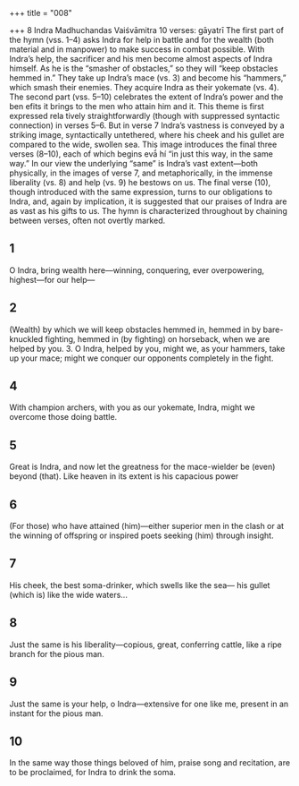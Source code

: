 +++
title = "008"

+++
8 Indra
Madhuchandas Vaiśvāmitra
10 verses: gāyatrī
The first part of the hymn (vss. 1–4) asks Indra for help in battle and for the wealth  (both material and in manpower) to make success in combat possible. With Indra’s  help, the sacrificer and his men become almost aspects of Indra himself. As he is  the “smasher of obstacles,” so they will “keep obstacles hemmed in.” They take up  Indra’s mace (vs. 3) and become his “hammers,” which smash their enemies. They  acquire Indra as their yokemate (vs. 4).
The second part (vss. 5–10) celebrates the extent of Indra’s power and the ben efits it brings to the men who attain him and it. This theme is first expressed rela tively straightforwardly (though with suppressed syntactic connection) in verses  5–6. But in verse 7 Indra’s vastness is conveyed by a striking image, syntactically  untethered, where his cheek and his gullet are compared to the wide, swollen sea.  This image introduces the final three verses (8–10), each of which begins evā́ hí “in just this way, in the same way.” In our view the underlying “same” is Indra’s  vast extent—both physically, in the images of verse 7, and metaphorically, in the  immense liberality (vs. 8) and help (vs. 9) he bestows on us. The final verse (10),  though introduced with the same expression, turns to our obligations to Indra,  and, again by implication, it is suggested that our praises of Indra are as vast as  his gifts to us.
The hymn is characterized throughout by chaining between verses, often not  overtly marked.
## 1
O Indra, bring wealth here—winning, conquering, ever overpowering, highest—for our help—
## 2
(Wealth) by which we will keep obstacles hemmed in, hemmed in by  bare-knuckled fighting,
hemmed in (by fighting) on horseback, when we are helped by you. 3. O Indra, helped by you, might we, as your hammers, take up your mace; might we conquer our opponents completely in the fight.
## 4
With champion archers, with you as our yokemate, Indra,
might we overcome those doing battle.
## 5
Great is Indra, and now let the greatness for the mace-wielder be (even)  beyond (that).
Like heaven in its extent is his capacious power
## 6
(For those) who have attained (him)—either superior men in the clash  or at the winning of offspring
or inspired poets seeking (him) through insight.
## 7
His cheek, the best soma-drinker, which swells like the sea—
his gullet (which is) like the wide waters...
## 8
Just the same is his liberality—copious, great, conferring cattle, like a ripe branch for the pious man.
## 9
Just the same is your help, o Indra—extensive for one like me,
present in an instant for the pious man.
## 10
In the same way those things beloved of him, praise song and
recitation, are to be proclaimed,
for Indra to drink the soma.